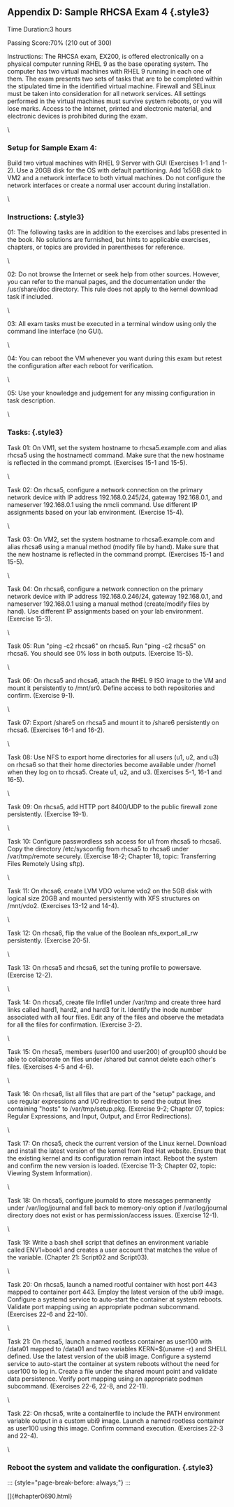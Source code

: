 ## Appendix D: Sample RHCSA Exam 4 {.style3}


Time Duration:3 hours

Passing Score:70% (210 out of 300)

Instructions: The RHCSA exam, EX200, is offered electronically on a
physical computer running RHEL 9 as the base operating system. The
computer has two virtual machines with RHEL 9 running in each one of
them. The exam presents two sets of tasks that are to be completed
within the stipulated time in the identified virtual machine. Firewall
and SELinux must be taken into consideration for all network services.
All settings performed in the virtual machines must survive system
reboots, or you will lose marks. Access to the Internet, printed and
electronic material, and electronic devices is prohibited during the
exam.

\

### Setup for Sample Exam 4: 

Build two virtual machines with RHEL 9 Server with GUI (Exercises 1-1
and 1-2). Use a 20GB disk for the OS with default partitioning. Add
1x5GB disk to VM2 and a network interface to both virtual machines. Do
not configure the network interfaces or create a normal user account
during installation.

\

### Instructions: {.style3}

01: The following tasks are in addition to the exercises and labs
presented in the book. No solutions are furnished, but hints to
applicable exercises, chapters, or topics are provided in parentheses
for reference.

\

02: Do not browse the Internet or seek help from other sources. However,
you can refer to the manual pages, and the documentation under the
/usr/share/doc directory. This rule does not apply to the kernel
download task if included.

\

03: All exam tasks must be executed in a terminal window using only the
command line interface (no GUI).

\

04: You can reboot the VM whenever you want during this exam but retest
the configuration after each reboot for verification.

\

05: Use your knowledge and judgement for any missing configuration in
task description.

\

### Tasks: {.style3}

Task 01: On VM1, set the system hostname to rhcsa5.example.com and alias
rhcsa5 using the hostnamectl command. Make sure that the new hostname is
reflected in the command prompt. (Exercises 15-1 and 15-5).

\

Task 02: On rhcsa5, configure a network connection on the primary
network device with IP address 192.168.0.245/24, gateway 192.168.0.1,
and nameserver 192.168.0.1 using the nmcli command. Use different IP
assignments based on your lab environment. (Exercise 15-4).

\

Task 03: On VM2, set the system hostname to rhcsa6.example.com and alias rhcsa6 using a manual method (modify file by hand). Make sure that the
new hostname is reflected in the command prompt. (Exercises 15-1 and
15-5).

\

Task 04: On rhcsa6, configure a network connection on the primary
network device with IP address 192.168.0.246/24, gateway 192.168.0.1,
and nameserver 192.168.0.1 using a manual method (create/modify files by
hand). Use different IP assignments based on your lab environment.
(Exercise 15-3).

\

Task 05: Run "ping -c2 rhcsa6" on rhcsa5. Run "ping -c2 rhcsa5" on
rhcsa6. You should see 0% loss in both outputs. (Exercise 15-5).

\

Task 06: On rhcsa5 and rhcsa6, attach the RHEL 9 ISO image to the VM and
mount it persistently to /mnt/sr0. Define access to both repositories
and confirm. (Exercise 9-1).

\

Task 07: Export /share5 on rhcsa5 and mount it to /share6 persistently
on rhcsa6. (Exercises 16-1 and 16-2).

\

Task 08: Use NFS to export home directories for all users (u1, u2, and
u3) on rhcsa6 so that their home directories become available under
/home1 when they log on to rhcsa5. Create u1, u2, and u3. (Exercises
5-1, 16-1 and 16-5).

\

Task 09: On rhcsa5, add HTTP port 8400/UDP to the public firewall zone
persistently. (Exercise 19-1).

\

Task 10: Configure passwordless ssh access for u1 from rhcsa5 to rhcsa6.
Copy the directory /etc/sysconfig from rhcsa5 to rhcsa6 under
/var/tmp/remote securely. (Exercise 18-2; Chapter 18, topic:
Transferring Files Remotely Using sftp).

\

Task 11: On rhcsa6, create LVM VDO volume vdo2 on the 5GB disk with
logical size 20GB and mounted persistently with XFS structures on
/mnt/vdo2. (Exercises 13-12 and 14-4).

\

Task 12: On rhcsa6, flip the value of the Boolean nfs_export_all_rw
persistently. (Exercise 20-5).

\

Task 13: On rhcsa5 and rhcsa6, set the tuning profile to powersave.
(Exercise 12-2).

\

Task 14: On rhcsa5, create file lnfile1 under /var/tmp and create three
hard links called hard1, hard2, and hard3 for it. Identify the inode
number associated with all four files. Edit any of the files and observe
the metadata for all the files for confirmation. (Exercise 3-2).

\

Task 15: On rhcsa5, members (user100 and user200) of group100 should be
able to collaborate on files under /shared but cannot delete each
other's files. (Exercises 4-5 and 4-6).

\

Task 16: On rhcsa6, list all files that are part of the "setup" package,
and use regular expressions and I/O redirection to send the output lines
containing "hosts" to /var/tmp/setup.pkg. (Exercise 9-2; Chapter 07,
topics: Regular Expressions, and Input, Output, and Error Redirections).

\

Task 17: On rhcsa5, check the current version of the Linux kernel.
Download and install the latest version of the kernel from Red Hat
website. Ensure that the existing kernel and its configuration remain
intact. Reboot the system and confirm the new version is loaded.
(Exercise 11-3; Chapter 02, topic: Viewing System Information).

\

Task 18: On rhcsa5, configure journald to store messages permanently
under /var/log/journal and fall back to memory-only option if
/var/log/journal directory does not exist or has permission/access
issues. (Exercise 12-1).

\

Task 19: Write a bash shell script that defines an environment variable
called ENV1=book1 and creates a user account that matches the value of
the variable. (Chapter 21: Script02 and Script03).

\

Task 20: On rhcsa5, launch a named rootful container with host port 443
mapped to container port 443. Employ the latest version of the ubi9
image. Configure a systemd service to auto-start the container at system
reboots. Validate port mapping using an appropriate podman subcommand.
(Exercises 22-6 and 22-10).

\

Task 21: On rhcsa5, launch a named rootless container as user100 with
/data01 mapped to /data01 and two variables KERN=\$(uname -r) and SHELL
defined. Use the latest version of the ubi8 image. Configure a systemd
service to auto-start the container at system reboots without the need
for user100 to log in. Create a file under the shared mount point and
validate data persistence. Verify port mapping using an appropriate
podman subcommand. (Exercises 22-6, 22-8, and 22-11).

\

Task 22: On rhcsa5, write a containerfile to include the PATH
environment variable output in a custom ubi9 image. Launch a named
rootless container as user100 using this image. Confirm command
execution. (Exercises 22-3 and 22-4).

\

### Reboot the system and validate the configuration. {.style3}

::: {style="page-break-before: always;"}
:::

[]{#chapter0690.html}
